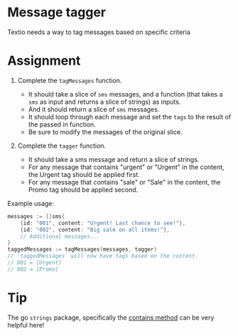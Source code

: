 # Message tagger

Textio needs a way to tag messages based on specific criteria

# Assignment

1. Complete the `tagMessages` function.

   - It should take a slice of `sms` messages, and a function (that takes a `sms` as input and returns a slice of strings) as inputs.
   - And it should return a slice of `sms` messages.
   - It should loop through each message and set the `tags` to the result of the passed in function.
   - Be sure to modify the messages of the original slice.

2. Complete the `tagger` function.

   - It should take a sms message and return a slice of strings.
   - For any message that contains "urgent" or "Urgent" in the content, the Urgent tag should be applied first.
   - For any message that contains "sale" or "Sale" in the content, the Promo tag should be applied second.

Example usage:

```go
messages := []sms{
	{id: "001", content: "Urgent! Last chance to see!"},
	{id: "002", content: "Big sale on all items!"},
	// Additional messages...
}
taggedMessages := tagMessages(messages, tagger)
// `taggedMessages` will now have tags based on the content.
// 001 = [Urgent]
// 002 = [Promo]
```

# Tip

The go `strings` package, specifically the [contains method](https://pkg.go.dev/strings#Contains) can be very helpful here!
